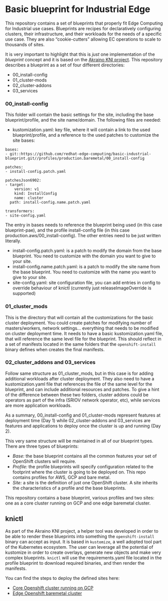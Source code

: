 # Basic blueprint for Industrial Edge

This repository contains a set of blueprints that properly fit Edge Computing for Industrial use cases. Blueprints are recipes for declaratively configuring clusters, their infrastructure, and their workloads for the needs of a specific use case. They are also “cookie-cutters” allowing EC operations to scale to thousands of sites.

It is very important to highlight that this is _just_ one implementation of the *blueprint* concept and it is based on the [Akraino KNI project](https://wiki.akraino.org/display/AK/Kubernetes-Native+Infrastructure+%28KNI%29+Blueprint+Family). This repository describes a blueprint as a set of four different directories:

- 00_install-config
- 01_cluster-mods
- 02_cluster-addons
- 03_services

### 00_install-config

This folder will contain the basic settings for the site, including the base blueprint/profile, and the site name/domain. The following files are needed:

- kustomization.yaml: key file, where it will contain a link to the used blueprint/profile, and a reference to the used patches to customize the site bases:

```
bases:
- git::https://github.com/redhat-edge-computing/basic-industrial-blueprint.git//profiles/production.baremetal/00_install-config

patches:
- install-config.patch.yaml

patchesJson6902:
- target:
    version: v1
    kind: InstallConfig
    name: cluster
  path: install-config.name.patch.yaml

transformers:
- site-config.yaml
```

The entry in bases needs to reference the blueprint being used (in this case blueprint-pae), and the profile install-config file (in this case production.aws/00_install-config). The other entries need to be just written literally.

- install-config.patch.yaml: is a patch to modify the domain from the base blueprint. You need to customize with the domain you want to give to your site.
- install-config.name.patch.yaml: is a patch to modify the site name from the base blueprint. You need to customize with the name you want to give to your site.
- site-config.yaml: site configuration file, you can add entries in config to override behaviour of knictl (currently just releaseImageOverride is supported)


### 01_cluster_mods

This is the directory that will contain all the customizations for the basic cluster deployment. You could create patches for modifying number of masters/workers, network settings... everything that needs to be modified on cluster deployment time. It needs to have a basic kustomization.yaml file, that will reference the same level file for the blueprint. This should reflect in a set of manifests located in the same folders that the `openshift-install` binary defines when creates the final manifests.


### 02_cluster_addons and 03_services

Follow same structure as 01_cluster_mods, but in this case is for adding additional workloads after cluster deployment. They also need to have a kustomization.yaml file that references the file of the same level for the blueprint, and can include additional resources and patches. To give a hint of the difference between these two folders, cluster addons could be operators as part of the infra (SRIOV network operator, etc), while services are more application workloads.

As a summary, 00_install-config and 01_cluster-mods represent features at deployment time (Day 1) while 02_cluster-addons and 03_services are features and applications to deploy once the cluster is up and running (Day 2).


This very same structure will be maintained in all of our blueprint types. There are three types of blueprints:

+ *Base:* the base blueprint contains all the common features your set of OpenShift clusters will require.
+ *Profile:* the profile blueprints will specify configuration related to the footprint where the cluster is going to be deployed on. This repo contains profiles for AWS, GCP and bare metal.
+ *Site:* a site is the definition of just one OpenShift cluster. A site inherits the characteristics of a profile and the base blueprints. 

This repository contains a base blueprint, various profiles and two sites: one as a core cluster running on GCP and one edge baremetal cluster.

## knictl

As part of the Akraino KNI project, a helper tool was developed in order to be able to render these blueprints into something the `openshift-install` binary can accept as input. It is based in `kustomize`, a well adopted tool part of the Kubernetes ecosystem. The user can leverage all the potential of kustomize in order to create overlays, generate new objects and make very complex blueprints. `knictl` will use the requirements.yaml file located in the profile blueprint to download required binaries, and then render the manifests. 

You can find the steps to deploy the defined sites here:

- [Core Openshift cluster running on GCP](sites/core-edge-industrial.gcp.devcluster.openshift.com/README.md)
- [Edge Openshift baremetal cluster](sites/mvp.edge.industrial/README.md)
